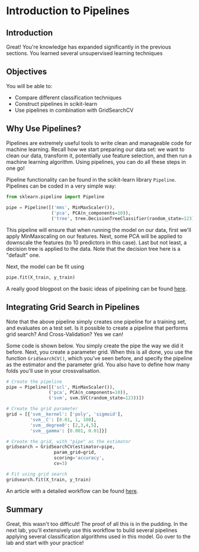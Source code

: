 
# Introduction to Pipelines

## Introduction

Great! You're knowledge has expanded significantly in the previous sections. You learned several unsupervised learning techniques 

## Objectives

You will be able to:
- Compare different classification techniques
- Construct pipelines in scikit-learn
- Use pipelines in combination with GridSearchCV

## Why Use Pipelines?

Pipelines are extremely useful tools to write clean and manageable code for machine learning. Recall how we start preparing our data set: we want to clean our data, transform it, potentially use feature selection, and then run a machine learning algorithm. Using pipelines, you can do all these steps in one go!

Pipeline functionality can be found in the scikit-learn library `Pipeline`. Pipelines can be coded in a very simple way:

```python
from sklearn.pipeline import Pipeline
   
pipe = Pipeline([('mms', MinMaxScaler()),
                 ('pca', PCA(n_components=10)),
                 ('tree', tree.DecisionTreeClassifier(random_state=123))])
```

This pipeline will ensure that when running the model on our data, first we'll apply MinMaxscaling on our features. Next, some PCA will be applied to downscale the features (to 10 predictors in this case). Last but not least, a decision tree is applied to the data. Note that the decision tree here is a "default" one.

Next, the model can be fit using

```python
pipe.fit(X_train, y_train)

```

A really good blogpost on the basic ideas of pipelining can be found [here](https://www.kdnuggets.com/2017/12/managing-machine-learning-workflows-scikit-learn-pipelines-part-1.html).


## Integrating Grid Search in Pipelines

Note that the above pipeline simply creates one pipeline for a training set, and evaluates on a test set. Is it possible to create a pipeline that performs grid search? And Cross-Validation? Yes we can!

Some code is shown below. You simply create the pipe the way we did it before. Next, you create a parameter grid. When this is all done, you use the function `GridSearchCV()`, which you've seen before, and specify the pipeline as the estimator and the parameter grid. You also have to define how many folds you'll use in your crossvalisation. 

```python
# Create the pipeline
pipe = Pipeline([('scl', MinMaxScaler()),
                ('pca', PCA(n_components=10)),
                ('svm', svm.SVC(random_state=123))])

# Create the grid parameter
grid = [{'svm__kernel': ['poly', 'sigmoid'],
         'svm__C': [0.01, 1, 100],
         'svm__degree0': [2,3,4,5],
         'svm__gamma': [0.001, 0.01]}]

# Create the grid, with "pipe" as the estimator
gridsearch = GridSearchCV(estimator=pipe,
                  param_grid=grid,
                  scoring='accuracy',
                  cv=3)

# Fit using grid search
gridsearch.fit(X_train, y_train)
```

An article with a detailed workflow can be found [here](https://www.kdnuggets.com/2018/01/managing-machine-learning-workflows-scikit-learn-pipelines-part-2.html).

## Summary

Great, this wasn't too difficult! The proof of all this is in the pudding. In the next lab, you'll extensively use this workflow to build several pipelines applying several classification algorithms used in this model. Go over to the lab and start with your practice!
